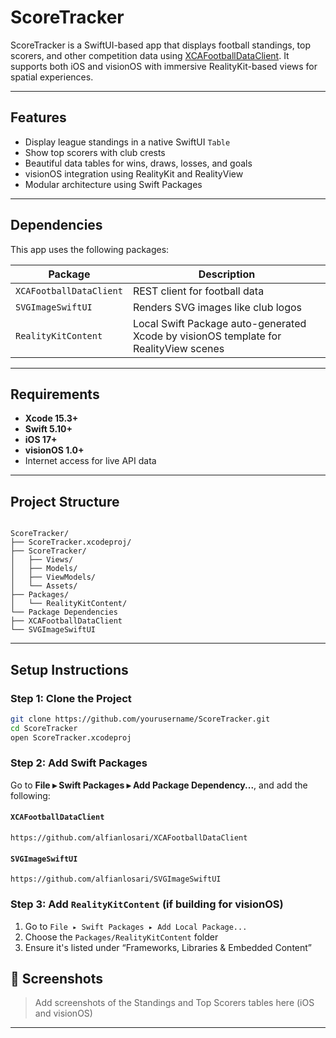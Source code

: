 # ScoreTracker

ScoreTracker is a SwiftUI-based app that displays football standings, top scorers, and other competition data using [XCAFootballDataClient](https://github.com/alfianlosari/XCAFootballDataClient). It supports both iOS and visionOS with immersive RealityKit-based views for spatial experiences.

---

## Features

- Display league standings in a native SwiftUI `Table`
- Show top scorers with club crests
- Beautiful data tables for wins, draws, losses, and goals
- visionOS integration using RealityKit and RealityView
- Modular architecture using Swift Packages

---

##  Dependencies

This app uses the following packages:

| Package                 | Description |
|-------------------------|-------------|
| `XCAFootballDataClient` | REST client for football data |
| `SVGImageSwiftUI`       | Renders SVG images like club logos |
| `RealityKitContent`     | Local Swift Package auto-generated Xcode by                                     visionOS template for RealityView scenes |

---

##  Requirements

- **Xcode 15.3+**
- **Swift 5.10+**
- **iOS 17+**
- **visionOS 1.0+**
- Internet access for live API data

---

##  Project Structure

```

ScoreTracker/
├── ScoreTracker.xcodeproj/
├── ScoreTracker/
│   ├── Views/
│   ├── Models/
│   ├── ViewModels/
│   └── Assets/
├── Packages/
│   └── RealityKitContent/
└── Package Dependencies
├── XCAFootballDataClient
└── SVGImageSwiftUI

````

---

##  Setup Instructions

### Step 1: Clone the Project

```bash
git clone https://github.com/yourusername/ScoreTracker.git
cd ScoreTracker
open ScoreTracker.xcodeproj
````

### Step 2: Add Swift Packages

Go to **File ▸ Swift Packages ▸ Add Package Dependency...**, and add the following:

####  `XCAFootballDataClient`

```
https://github.com/alfianlosari/XCAFootballDataClient
```

####  `SVGImageSwiftUI`

```
https://github.com/alfianlosari/SVGImageSwiftUI
```

### Step 3: Add `RealityKitContent` (if building for visionOS)

1. Go to `File ▸ Swift Packages ▸ Add Local Package...`
2. Choose the `Packages/RealityKitContent` folder
3. Ensure it's listed under “Frameworks, Libraries & Embedded Content”


## 📸 Screenshots

> Add screenshots of the Standings and Top Scorers tables here (iOS and visionOS)

---

